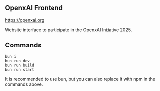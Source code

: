 ## OpenxAI Frontend

https://openxai.org

Website interface to participate in the OpenxAI Initiative 2025.

## Commands

```
bun i
bun run dev
bun run build
bun run start
```

It is recommended to use bun, but you can also replace it with npm in the commands above.
